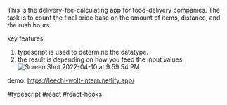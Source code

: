 This is the delivery-fee-calculating app for food-delivery companies.
The task is to count the final price base on the amount of items, distance, and the rush hours.

key features:
1. typescript is used to determine the datatype.
2. the result is depending on how you feed the input values.
![Screen Shot 2022-04-10 at 9 59 54 PM](https://user-images.githubusercontent.com/86901868/162623028-d1cf83b3-fdd7-4cef-b13b-682cfee55eac.png)

demo: https://leechi-wolt-intern.netlify.app/

#typescript #react #react-hooks

